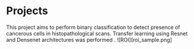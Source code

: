 # Projects
This project aims to perform binary classification to detect presence of cancerous cells in histopathological scans. Transfer learning using Resnet and Densenet architectures was performed .
![ROI][roi_sample.png]
